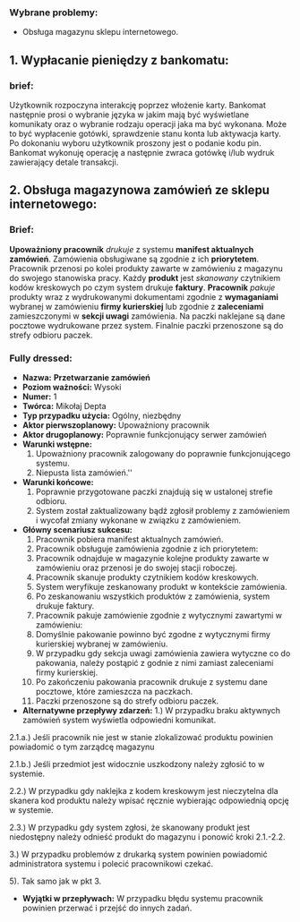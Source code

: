 ### Wybrane problemy:
 - Obsługa magazynu sklepu internetowego.

## 1. Wypłacanie pieniędzy z bankomatu:

### brief:

Użytkownik rozpoczyna interakcję poprzez włożenie karty.
Bankomat następnie prosi o wybranie języka w jakim mają być wyświetlane komunikaty
oraz o wybranie rodzaju operacji jaka ma być wykonana.
Może to być wypłacenie gotówki, sprawdzenie stanu konta lub aktywacja karty.
Po dokonaniu wyboru użytkownik proszony jest o podanie kodu pin.
Bankomat wykonuję operację a następnie zwraca gotówkę i/lub wydruk zawierający detale transakcji.

## 2. Obsługa magazynowa zamówień ze sklepu internetowego:

### Brief:

**Upoważniony pracownik** *drukuje* z systemu **manifest aktualnych zamówień**.
Zamówienia obsługiwane są zgodnie z ich **priorytetem**. Pracownik przenosi po kolei
produkty zawarte w zamówieniu z magazynu do swojego stanowiska pracy.
Każdy **produkt** jest *skanowany* czytnikiem kodów kreskowych po czym system drukuje
**faktury**. **Pracownik** *pakuje* produkty wraz z wydrukowanymi dokumentami zgodnie
z **wymaganiami** wybranej w zamówieniu **firmy kurierskiej** lub
zgodnie z **zaleceniami** zamieszczonymi w **sekcji uwagi** zamówienia.
Na paczki naklejane są dane pocztowe wydrukowane przez system.
Finalnie paczki przenoszone są do strefy odbioru paczek.

### Fully dressed:

- **Nazwa:** **Przetwarzanie zamówień**
- **Poziom ważności:** Wysoki
- **Numer:** 1
- **Twórca:** Mikołaj Depta
- **Typ przypadku użycia:** Ogólny, niezbędny
- **Aktor pierwszoplanowy:** Upoważniony pracownik
- **Aktor drugoplanowy:** Poprawnie funkcjonujący serwer zamówień
- **Warunki wstępne:**
  1. Upoważniony pracownik zalogowany do poprawnie funkcjonującego systemu.
  2. Niepusta lista zamówień.''
- **Warunki końcowe:**
  1. Poprawnie przygotowane paczki znajdują się w ustalonej strefie odbioru.
  2. System został zaktualizowany bądź zgłosił problemy z zamówieniem i wycofał
     zmiany wykonane w związku z zamówieniem.
- **Główny scenariusz sukcesu:**
  1. Pracownik pobiera manifest aktualnych zamówień.
  2. Pracownik obsługuje zamówienia zgodnie z ich priorytetem:
    1. Pracownik odnajduje w magazynie kolejne produkty zawarte w zamówieniu
     oraz przenosi je do swojej stacji roboczej.
     4. Pracownik skanuje produkty czytnikiem kodów kreskowych.
    5. System weryfikuje zeskanowany produkt w kontekście zamówienia.
  3. Po zeskanowaniu wszystkich produktów z zamówienia, system drukuje faktury.
  4. Pracownik pakuje zamówienie zgodnie z wytycznymi zawartymi w zamówieniu:
    1. Domyślnie pakowanie powinno być zgodne z wytycznymi firmy kurierskiej
       wybranej w zamówieniu.
    2. W przypadku gdy sekcja uwagi zamówienia zawiera wytyczne co do pakowania,
       należy postąpić z godnie z nimi zamiast zaleceniami firmy kurierskiej.
  5. Po zakończeniu pakowania pracownik drukuje z systemu dane pocztowe, które
     zamieszcza na paczkach.
  6. Paczki przenoszone są do strefy odbioru paczek.
- **Alternatywne przepływy zdarzeń:**
1.) W przypadku braku aktywnych zamówień system wyświetla odpowiedni komunikat.

2.1.a.) Jeśli pracownik nie jest w stanie zlokalizować produktu powinien powiadomić o tym zarządcę magazynu

2.1.b.) Jeśli przedmiot jest widocznie uszkodzony należy zgłosić to w systemie.

2.2.) W przypadku gdy naklejka z kodem kreskowym jest nieczytelna dla skanera
 kod produktu należy wpisać ręcznie wybierając odpowiednią opcję w systemie.

2.3.) W przypadku gdy system zgłosi, że skanowany produkt jest niedostępny należy
     odnieść produkt do magazynu i ponowić kroki 2.1.-2.2.

3.) W przypadku problemów z drukarką system powinien powiadomić administratora systemu i polecić pracownikowi czekać.

5). Tak samo jak w pkt 3.
- **Wyjątki w przepływach:** W przypadku błędu systemu pracownik powinien przerwać
i przejść do innych zadań.
